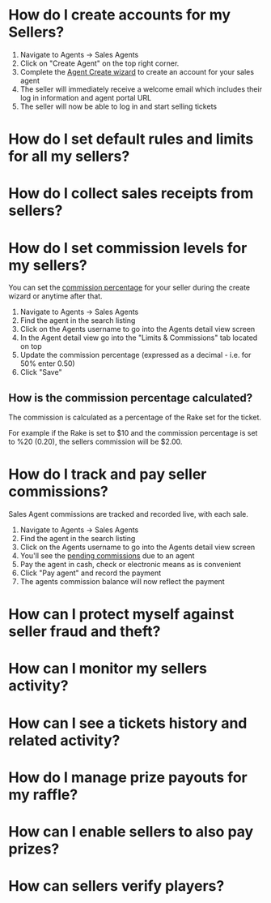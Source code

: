 <!-- TITLE: Common Sales Management Use Cases -->
<!-- SUBTITLE: Most common flows -->

# How do I create accounts for my Sellers?

1. Navigate to Agents -> Sales Agents
2. Click on "Create Agent" on the top right corner.
3. Complete the [Agent Create wizard](/administration/agents#creating-sales-agents)  to create an account for your sales agent
4. The seller will immediately receive a welcome email which includes their log in information and agent portal URL
5. The seller will now be able to log in and start selling tickets


# How do I set default rules and limits for all my sellers?


# How do I collect sales receipts from sellers?
# How do I set commission levels for my sellers?
You can set the [commission percentage](/administration/agents#setting-agent-commissions) for your seller during the create wizard or anytime after that.

1. Navigate to Agents -> Sales Agents
2. Find the agent in the search listing
3. Click on the Agents username to go into the Agents detail view screen
4. In the Agent detail view go into the "Limits & Commissions" tab located on top
5. Update the commission percentage (expressed as a decimal - i.e. for 50% enter 0.50)
6. Click "Save"

## How is the commission percentage calculated?

The commission is calculated as a percentage of the Rake set for the ticket.

For example if the Rake is set to $10 and the commission percentage is set to %20 (0.20), the sellers commission will be $2.00.


# How do I track and pay seller commissions?
Sales Agent commissions are tracked and recorded live, with each sale.

1. Navigate to Agents -> Sales Agents
2. Find the agent in the search listing
3. Click on the Agents username to go into the Agents detail view screen
4. You'll see the [pending commissions](/administration/agents#paying-agent-commissions) due to an agent
5. Pay the agent in cash, check or electronic means as is convenient
6. Click "Pay agent" and record the payment 
7. The agents commission balance will now reflect the payment
# How can I protect myself against seller fraud and theft?
# How can I monitor my sellers activity?
# How can I see a tickets history and related activity?
# How do I manage prize payouts for my raffle?
# How can I enable sellers to also pay prizes?
# How can sellers verify players?



